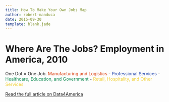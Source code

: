 ```yaml
---
title: How To Make Your Own Jobs Map
author: robert-manduca
date: 2015-09-30
template: blank.jade
---
```

<html>
  <head>
    <meta charset="utf-8">
    <title>Where The Jobs?</title>
    <link href="mapstyle.css" rel="stylesheet">
    <link rel="stylesheet" href="../leaflet-0.7.5.css" />
    <!--<link rel="stylesheet" href="leaflet.css" />-->
     <script src="../leaflet-0.7.5.js"></script>
      <!-- Add after Leaflet library -->
   </head>
  <body>
    <div id = "overlay"></div>
    <div id = "about"></div>
    <div id="header">
      <h1>
        Where Are The Jobs?
        <span class="subtitle">Employment in America, 2010</span>
      </h1>
    </div>
    <div id="map">
    </div>
    <div id="footer">
      <span>One Dot = One Job. </span><span style="color:#D93400">Manufacturing and Logistics    </span><span> - </span><span style="color:#163CA8">Professional Services    </span><span> - </span><span style="color:#0D8A51">Healthcare, Education, and Government    </span><span> - </span><span style="color:#F0D038">Retail, Hospitality, and Other Services</span><p></p>
      <span><a href="..">Read the full article on Data4America</a>
    </div>


  <script src="maps.js"></script>



  </body>
</html>
